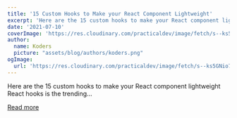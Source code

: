 ```yaml
---
title: '15 Custom Hooks to Make your React Component Lightweight'
excerpt: 'Here are the 15 custom hooks to make your React component lightweight  React hooks is the trending...'
date: '2021-07-10'
coverImage: 'https://res.cloudinary.com/practicaldev/image/fetch/s--ks5GNio7--/c_imagga_scale,f_auto,fl_progressive,h_420,q_auto,w_1000/https://dev-to-uploads.s3.amazonaws.com/uploads/articles/b11z89568ix8d7hogala.png'
author:
  name: Koders
  picture: "assets/blog/authors/koders.png"
ogImage:
  url: 'https://res.cloudinary.com/practicaldev/image/fetch/s--ks5GNio7--/c_imagga_scale,f_auto,fl_progressive,h_420,q_auto,w_1000/https://dev-to-uploads.s3.amazonaws.com/uploads/articles/b11z89568ix8d7hogala.png'
---
```


Here are the 15 custom hooks to make your React component lightweight  React hooks is the trending...

[Read more](https://dev.to/nilanth/15-custom-hooks-to-make-your-react-component-lightweight-17cd)
